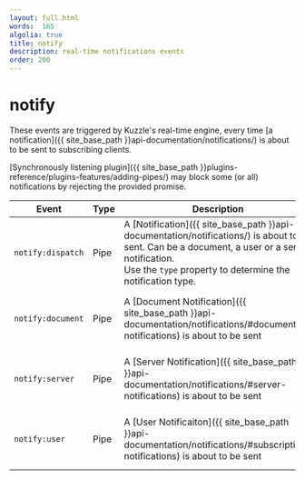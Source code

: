 ```yaml
---
layout: full.html
words:  165
algolia: true
title: notify
description: real-time notifications events
order: 200
---
```


# notify

These events are triggered by Kuzzle's real-time engine, every time [a notification]({{ site_base_path }}api-documentation/notifications/) is about to be sent to subscribing clients.

[Synchronously listening plugin]({{ site_base_path }}plugins-reference/plugins-features/adding-pipes/) may block some (or all) notifications by rejecting the provided promise.

| Event | Type | Description | Payload |
|-------|------|-------------|---------|
| `notify:dispatch` | Pipe | A [Notification]({{ site_base_path }}api-documentation/notifications/) is about to be sent. Can be a document, a user or a server notification. <br/>Use the `type` property to determine the notification type. | An object representing the notification to send |
| `notify:document` | Pipe | A [Document Notification]({{ site_base_path }}api-documentation/notifications/#document-notifications) is about to be sent | An object representing the notification to send  |
| `notify:server` | Pipe | A [Server Notification]({{ site_base_path }}api-documentation/notifications/#server-notifications) is about to be sent | An object representing the notification to send |
| `notify:user` | Pipe | A [User Notificaiton]({{ site_base_path }}api-documentation/notifications/#subscription-notifications) is about to be sent | An object representing the notification to send |
